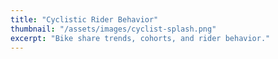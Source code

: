 ```yaml
---
title: "Cyclistic Rider Behavior"
thumbnail: "/assets/images/cyclist-splash.png"
excerpt: "Bike share trends, cohorts, and rider behavior."
---
```

